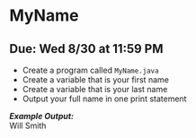 # MyName

## Due: Wed 8/30 at 11:59 PM

- Create a program called `MyName.java`
- Create a variable that is your first name
- Create a variable that is your last name
- Output your full name in one print statement

***Example Output:***\
Will Smith
